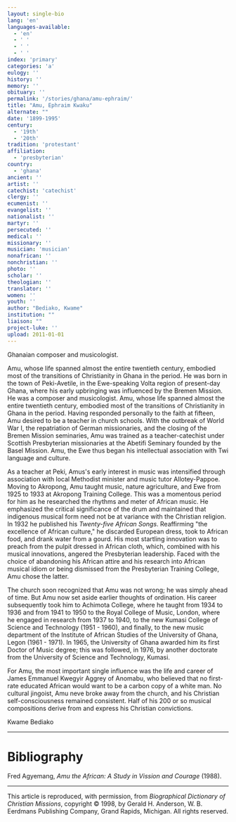 ```yaml
---
layout: single-bio
lang: 'en'
languages-available:
  - 'en'
  - ' '
  - ' '
  - ' '
index: 'primary'
categories: 'a'
eulogy: ''
history: ''
memory: ''
obituary: ''
permalink: '/stories/ghana/amu-ephraim/'
title: "Amu, Ephraim Kwaku"
alternate: ""
date: '1899-1995'
century:
  - '19th'
  - '20th'
tradition: 'protestant'
affiliation:
  - 'presbyterian'
country:
  - 'ghana'
ancient: ''
artist: ''
catechist: 'catechist'
clergy: ''
ecumenist: ''
evangelist: ''
nationalist: ''
martyr: ''
persecuted: ''
medical: ''
missionary: ''
musician: 'musician'
nonafrican: ''
nonchristian: ''
photo: ''
scholar: ''
theologian: ''
translator: ''
women: ''
youth: ''
author: "Bediako, Kwame"
institution: ""
liaison: ""
project-luke: ''
upload: 2011-01-01
---
```




Ghanaian composer and musicologist.

Amu, whose life spanned almost the entire twentieth century, embodied most of the transitions of Christianity in Ghana in the period. He was born in the town of Peki-Avetile, in the Ewe-speaking Volta region of present-day Ghana, where his early upbringing was influenced by the Bremen Mission. He was a composer and musicologist. Amu, whose life spanned almost the entire twentieth century, embodied most of the transitions of Christianity in Ghana in the period. Having responded personally to the faith at fifteen, Amu desired to be a teacher in church schools. With the outbreak of World War I, the repatriation of German missionaries, and the closing of the Bremen Mission seminaries, Amu was trained as a teacher-catechist under Scottish Presbyterian missionaries at the Abetifi Seminary founded by the Basel Mission. Amu, the Ewe thus began his intellectual association with Twi language and culture.

As a teacher at Peki, Amus's early interest in music was intensified through association with local Methodist minister and music tutor Allotey-Pappoe. Moving to Akropong, Amu taught music, nature agriculture, and Ewe from 1925 to 1933 at Akropong Training College. This was a momentous period for him as he researched the rhythms and meter of African music. He emphasized the critical significance of the drum and maintained that indigenous musical form need not be at variance with the Christian religion. In 1932 he published his *Twenty-five African Songs*. Reaffirming "the excellence of African culture," he discarded European dress, took to African food, and drank water from a gourd. His most startling innovation was to preach from the pulpit dressed in African cloth, which, combined with his musical innovations, angered the Presbyterian leadership. Faced with the choice of abandoning his African attire and his research into African musical idiom or being dismissed from the Presbyterian Training College, Amu chose the latter.

The church soon recognized that Amu was not wrong; he was simply ahead of time. But Amu now set aside earlier thoughts of ordination. His career subsequently took him to Achimota College, where he taught from 1934 to 1936 and from 1941 to 1950 to the Royal College of Music, London, where he engaged in research from 1937 to 1940, to the new Kumasi College of Science and Technology (1951 - 1960), and finally, to the new music department of the Institute of African Studies of the University of Ghana, Legon (1961 - 1971). In 1965, the University of Ghana awarded him its first Doctor of Music degree; this was followed, in 1976, by another doctorate from the University of Science and Technology, Kumasi.

For Amu, the most important single influence was the life and career of James Emmanuel Kwegyir Aggrey of Anomabu, who believed that no first-rate educated African would want to be a carbon copy of a white man. No cultural jingoist, Amu neve broke away from the church, and his Christian self-consciousness remained consistent. Half of his 200 or so musical compositions derive from and express his Christian convictions.

Kwame Bediako

---

# Bibliography

Fred Agyemang, *Amu the African: A Study in Vission and Courage* (1988).

---

This article is reproduced, with permission, from *Biographical Dictionary of Christian Missions*,   copyright &copy; 1998, by Gerald H. Anderson, W. B. Eerdmans Publishing Company, Grand Rapids, Michigan.  All rights reserved.

